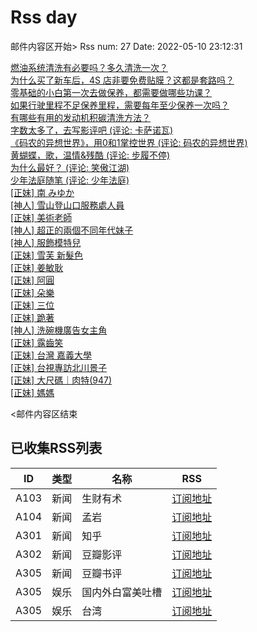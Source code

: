 # Rss day

邮件内容区开始>
Rss num: 27  Date: 2022-05-10 23:12:31 <br/>

<a href='http://www.zhihu.com/question/531498990/answer/2479182810?utm_campaign=rss&utm_medium=rss&utm_source=rss&utm_content=title'>燃油系统清洗有必要吗？多久清洗一次？</a><br/>
<a href='http://www.zhihu.com/question/531576025/answer/2479173698?utm_campaign=rss&utm_medium=rss&utm_source=rss&utm_content=title'>为什么买了新车后，4S 店非要免费贴膜？这都是套路吗？</a><br/>
<a href='http://www.zhihu.com/question/531487339/answer/2479126471?utm_campaign=rss&utm_medium=rss&utm_source=rss&utm_content=title'>零基础的小白第一次去做保养，都需要做哪些功课？</a><br/>
<a href='http://www.zhihu.com/question/531487981/answer/2479025436?utm_campaign=rss&utm_medium=rss&utm_source=rss&utm_content=title'>如果行驶里程不足保养里程，需要每年至少保养一次吗？</a><br/>
<a href='http://www.zhihu.com/question/531499257/answer/2476745601?utm_campaign=rss&utm_medium=rss&utm_source=rss&utm_content=title'>有哪些有用的发动机积碳清洗方法？</a><br/>
<a href='https://movie.douban.com/review/14389647/'>字数太多了，去写影评吧 (评论: 卡萨诺瓦)</a><br/>
<a href='https://movie.douban.com/review/14389762/'>《码农的异想世界》，用0和1掌控世界 (评论: 码农的异想世界)</a><br/>
<a href='https://movie.douban.com/review/14390239/'>黄蝴蝶，歌，温情&残酷 (评论: 步履不停)</a><br/>
<a href='https://movie.douban.com/review/14390091/'>为什么最好？ (评论: 笑傲江湖)</a><br/>
<a href='https://movie.douban.com/review/14389312/'>少年法庭随笔 (评论: 少年法庭)</a><br/>
<a href='https://www.ptt.cc/bbs/Beauty/M.1652195448.A.F1F.html'>[正妹] 南 みゆか</a><br/>
<a href='https://www.ptt.cc/bbs/Beauty/M.1652195219.A.A57.html'>[神人] 雪山登山口服務處人員</a><br/>
<a href='https://www.ptt.cc/bbs/Beauty/M.1652193609.A.17D.html'>[正妹] 美術老師</a><br/>
<a href='https://www.ptt.cc/bbs/Beauty/M.1652192857.A.5CB.html'>[神人] 超正的兩個不同年代妹子</a><br/>
<a href='https://www.ptt.cc/bbs/Beauty/M.1652192762.A.C73.html'>[神人] 服飾模特兒</a><br/>
<a href='https://www.ptt.cc/bbs/Beauty/M.1652187614.A.98B.html'>[正妹] 雪芙 新髮色</a><br/>
<a href='https://www.ptt.cc/bbs/Beauty/M.1652187447.A.AF0.html'>[正妹] 姜敏耿</a><br/>
<a href='https://www.ptt.cc/bbs/Beauty/M.1652183847.A.F1E.html'>[正妹] 阿圓</a><br/>
<a href='https://www.ptt.cc/bbs/Beauty/M.1652179805.A.3CE.html'>[正妹] 朵樂</a><br/>
<a href='https://www.ptt.cc/bbs/Beauty/M.1652175978.A.94C.html'>[正妹] 三位</a><br/>
<a href='https://www.ptt.cc/bbs/Beauty/M.1652173039.A.510.html'>[正妹] 跪著</a><br/>
<a href='https://www.ptt.cc/bbs/Beauty/M.1652171813.A.059.html'>[神人] 洗碗機廣告女主角</a><br/>
<a href='https://www.ptt.cc/bbs/Beauty/M.1652170940.A.79C.html'>[正妹] 露齒笑</a><br/>
<a href='https://www.ptt.cc/bbs/Beauty/M.1652167281.A.EE7.html'>[正妹] 台灣 嘉義大學</a><br/>
<a href='https://www.ptt.cc/bbs/Beauty/M.1652165925.A.8EA.html'>[正妹] 台視專訪北川景子</a><br/>
<a href='https://www.ptt.cc/bbs/Beauty/M.1652164538.A.F79.html'>[正妹] 大尺碼｜肉特(947)</a><br/>
<a href='https://www.ptt.cc/bbs/Beauty/M.1652164380.A.A24.html'>[正妹] 媽媽</a><br/>


<邮件内容区结束

## 已收集RSS列表

| ID | 类型 | 名称  | RSS  |
| -- | -- | -- | -- | 
| A103  | 新闻 | 生财有术 | [订阅地址](https://scys.info/feed) |
| A104  | 新闻 | 孟岩  | [订阅地址](https://feedpress.me/wx-dreamytalks) |
| A301  | 新闻 | 知乎 | [订阅地址](https://www.zhihu.com/rss) |
| A302  | 新闻 | 豆瓣影评 | [订阅地址](https://www.douban.com/feed/review/movie) |
| A305  | 新闻 | 豆瓣书评 | [订阅地址](https://www.douban.com/feed/review/book) |
| A305  | 娱乐 | 国内外白富美吐槽 | [订阅地址](http://rsshub.v2fy.com:1200/weibo/user/5323541229) |
| A305  | 娱乐 | 台湾 | [订阅地址](https://www.ptt.cc/atom/beauty.xml) |
